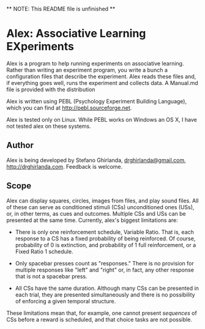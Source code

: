 ** NOTE: This README file is unfinished **

Alex: Associative Learning EXperiments
======================================

Alex is a program to help running experiments on associative
learning. Rather than writing an experiment program, you write a bunch
a configuration files that describe the experiment. Alex reads these
files and, if everything goes well, runs the experiment and collects
data. A Manual.md file is provided with the distribution

Alex is written using PEBL (Psychology Experiment Building Language),
which you can find at http://pebl.sourceforge.net.

Alex is tested only on Linux. While PEBL works on Windows an OS X, I
have not tested alex on these systems.

Author
------

Alex is being developed by Stefano Ghirlanda, <drghirlanda@gmail.com>,
<http://drghirlanda.com>. Feedback is welcome.

Scope
-----

Alex can display squares, circles, images from files, and play sound
files. All of these can serve as conditioned stimuli (CSs)
unconditioned ones (USs), or, in other terms, as cues and
outcomes. Multiple CSs and USs can be presented at the same
time. Currently, alex's biggest limitations are:

- There is only one reinforcement schedule, Variable Ratio. That is,
  each response to a CS has a fixed probability of being
  reinforced. Of course, probability of 0 is extinction, and
  probability of 1 full reinforcement, or a Fixed Ratio 1 schedule.

- Only spacebar presses count as "responses." There is no provision
  for multiple responses like "left" and "right" or, in fact, any
  other response that is not a spacebar press.

- All CSs have the same duration. Although many CSs can be presented
  in each trial, they are presented simultaneously and there is no
  possibility of enforcing a given temporal structure.

 
These limitations mean that, for example, one cannot present
*sequences* of CSs before a reward is scheduled, and that choice tasks
are not possible.
